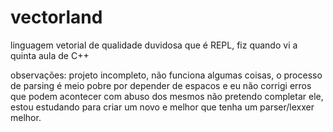 # vectorland
linguagem vetorial de qualidade duvidosa que é REPL, fiz quando vi a quinta aula de C++

observações:
projeto incompleto, não funciona algumas coisas, o processo de parsing é meio pobre por depender de espacos e eu não corrigi erros que podem acontecer com abuso dos mesmos
não pretendo completar ele, estou estudando para criar um novo e melhor que tenha um parser/lexxer melhor.

